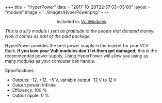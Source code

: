 +++
title = "HyperPower"
date = "2017-10-28T22:37:03+03:00"
layout = "module"
image = "../images/HyperPower.png"
+++

<center>Included in: <a href="/premium/" class="btn btn-primary" role="button">VultModules</a> </center>


*This is a silly module I sent as gratitude to the people that donated money. Now it comes as part of the paid package.*

HyperPower provides the best power supply in the market for your VCV Rack. **If you love your Vult modules don’t let them get damaged**;  this is the recommended power supply. Using HyperPower will allow you using as many modules as your computer can handle.

Specifications:

- Outputs: -12, +12, +5 V, variable output -12 V to 12 V
- Output power: Infinite
- Efficiency: 100 %
- Output ripple: 0 %

